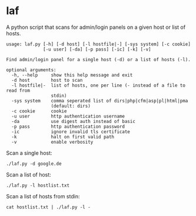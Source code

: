 laf
===

A python script that scans for admin/login panels on a given host or list of hosts.

```
usage: laf.py [-h] [-d host] [-l hostfile|-] [-sys system] [-c cookie]
              [-u user] [-da] [-p pass] [-ic] [-k] [-v]

Find admin/login panel for a single host (-d) or a list of hosts (-l).

optional arguments:
  -h, --help     show this help message and exit
  -d host        host to scan
  -l hostfile|-  list of hosts, one per line (- instead of a file to read from
                 stdin)
  -sys system    comma seperated list of dirs|php|cfm|asp|pl|html|pma
                 (default: dirs)
  -c cookie      cookie
  -u user        http authentication username
  -da            use digest auth instead of basic
  -p pass        http authentication password
  -ic            ignore invalid tls certificate
  -k             halt on first valid path
  -v             enable verbosity
```

Scan a single host:
```
./laf.py -d google.de
```

Scan a list of host:
```
./laf.py -l hostlist.txt
```

Scan a list of hosts from stdin:
```
cat hostlist.txt | ./laf.py -l -
```
